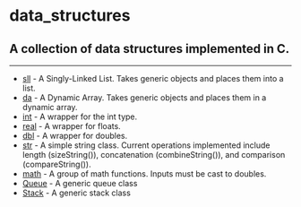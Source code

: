 # data_structures
## A collection of data structures implemented in C.
--------------------------------------------------------------------------------
- [sll](./sll.c) -  A Singly-Linked List. Takes generic objects and places them into a list.
- [da](./da.c) - A Dynamic Array. Takes generic objects and places them in a dynamic array.
- [int](./int.c) -  A wrapper for the int type.
- [real](./real.c) - A wrapper for floats.
- [dbl](./dbl.c) -  A wrapper for doubles.
- [str](./str.c) -  A simple string class. Current operations implemented include length (sizeString()), concatenation (combineString()), and comparison (compareString()).
- [math](./my-math.c) - A group of math functions. Inputs must be cast to doubles.
- [Queue](./q.c) - A generic queue class
- [Stack](./stk.c) - A generic stack class
